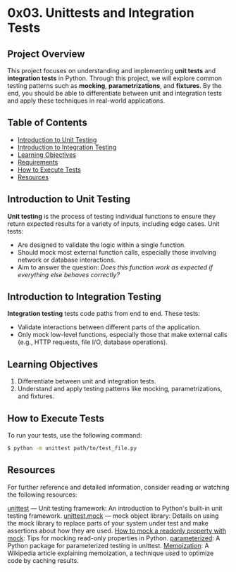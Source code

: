 # 0x03. Unittests and Integration Tests

## Project Overview
This project focuses on understanding and implementing **unit tests** and **integration tests** in Python. Through this project, we will explore common testing patterns such as **mocking**, **parametrizations**, and **fixtures**. By the end, you should be able to differentiate between unit and integration tests and apply these techniques in real-world applications.

## Table of Contents
- [Introduction to Unit Testing](#introduction-to-unit-testing)
- [Introduction to Integration Testing](#introduction-to-integration-testing)
- [Learning Objectives](#learning-objectives)
- [Requirements](#requirements)
- [How to Execute Tests](#how-to-execute-tests)
- [Resources](#resources)

## Introduction to Unit Testing
**Unit testing** is the process of testing individual functions to ensure they return expected results for a variety of inputs, including edge cases. Unit tests:
- Are designed to validate the logic within a single function.
- Should mock most external function calls, especially those involving network or database interactions.
- Aim to answer the question: *Does this function work as expected if everything else behaves correctly?*

## Introduction to Integration Testing
**Integration testing** tests code paths from end to end. These tests:
- Validate interactions between different parts of the application.
- Only mock low-level functions, especially those that make external calls (e.g., HTTP requests, file I/O, database operations).

## Learning Objectives
1. Differentiate between unit and integration tests.
2. Understand and apply testing patterns like mocking, parametrizations, and fixtures.

## How to Execute Tests
To run your tests, use the following command:
```bash
$ python -m unittest path/to/test_file.py
```
## Resources
For further reference and detailed information, consider reading or watching the following resources:

[unittest](https://docs.python.org/3/library/unittest.html) — Unit testing framework: An introduction to Python's built-in unit testing framework.
[unittest.mock](https://docs.python.org/3/library/unittest.mock.html) — mock object library: Details on using the mock library to replace parts of your system under test and make assertions about how they are used.
[How to mock a readonly property with mock](https://stackoverflow.com/questions/11836436/how-to-mock-a-readonly-property-with-mock): Tips for mocking read-only properties in Python.
[parameterized](https://pypi.org/project/parameterized/): A Python package for parameterized testing in unittest.
[Memoization](https://en.wikipedia.org/wiki/Memoization): A Wikipedia article explaining memoization, a technique used to optimize code by caching results.


